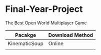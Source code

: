 # Final-Year-Project
The Best Open World Multiplayer Game

| Pacakge | Download Method |
| --- | --- |
| KinematicSoup | Online |
|  |  |